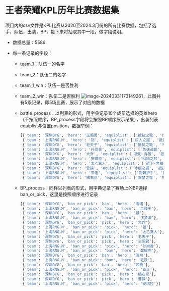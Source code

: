 # 王者荣耀KPL历年比赛数据集

项目内的csv文件是KPL比赛从2020至2024.3月份的所有比赛数据，包括了选手，队伍，出装，BP，接下来将抽取其中一段，做字段说明。

+ 数据总量：5586

+ 每一条记录的字段：

	+ team_1：队伍一的名字

	+ team_2：队伍二的名字

	+ team_1_win：队伍一是否胜利

	+ team_2_win：队伍二是否胜利
		![image-20240331173149261](../../../typora/素材图片/image-20240331173149261.png)，此图共有5条记录，即5场比赛，展示了对应的数据

	+ battle_process：以列表的形式，用字典记录10个成员选择的英雄hero（不按照顺序，BP_process字段将会按照BP顺序展示结果），出装列表equiplist与位置position，数据举例：

		```python
		[{'team': '深圳DYG', 'hero': '王昭君', 'equiplist': ['抵抗之靴', '辉月', '痛苦面具', '凝冰之息'], 'position': '中路'}, 
		 {'team': '上海RNG.M', 'hero': '铠', 'equiplist': ['巨人之握', '抵抗之靴', '红莲斗篷', '不祥征兆', '抗魔披风', '提神水晶'], 'position': '打野'}, 
		 {'team': '深圳DYG', 'hero': '老夫子', 'equiplist': ['抵抗之靴', '不祥征兆', '速击之枪', '永夜守护', '纯净苍穹'], 'position': '发育路'},
		 {'team': '上海RNG.M', 'hero': '孙尚香', 'equiplist': ['急速战靴', '暗影战斧', '速击之枪', '宗师之力', '无尽战刃', '穿云弓'], 'position': '发育路'}, 
		 {'team': '深圳DYG', 'hero': '大乔', 'equiplist': ['极影·奔狼', '抵抗之靴', '旭日初光', '圣者法典', '咒术典籍', '大棒'], 'position': '游走'}, 
		 {'team': '上海RNG.M', 'hero': '安琪拉', 'equiplist': ['回响之杖', '秘法之靴', '博学者之怒', '云灵木', '元素杖'], 'position': '中路'}, 
		 {'team': '上海RNG.M', 'hero': '太乙真人', 'equiplist': ['近卫·奔狼', '抵抗之靴', '不祥征兆'], 'position': '游走'},
		 {'team': '深圳DYG', 'hero': '曹操', 'equiplist': ['冰痕之握', '抵抗之靴', '暗影战斧', '纯净苍穹', '暴烈之甲', '神隐斗篷'], 'position': '对抗路'}, 
		 {'team': '上海RNG.M', 'hero': '亚连', 'equiplist': ['荆棘护手', '抵抗之靴', '红莲斗篷', '末世', '血魔之怒', '雷鸣刃'], 'position': '对抗路'}, 
		 {'team': '深圳DYG', 'hero': '橘右京', 'equiplist': ['贪婪之噬', '抵抗之靴', '暗影战斧', '反伤刺甲', '破军', '陨星'], 'position': '打野'}]
		```

	+ BP_process：同样以列表的形式，用字典记录了赛场上的BP选择ban_or_pick，这里是按照顺序进行记录

		```python
		[{'team': '深圳DYG', 'ban_or_pick': 'ban', 'hero': '海诺'},
		 {'team': '上海RNG.M', 'ban_or_pick': 'ban', 'hero': '兰陵王'},
		 {'team': '深圳DYG', 'ban_or_pick': 'ban', 'hero': '镜'}, 
		 {'team': '上海RNG.M', 'ban_or_pick': 'ban', 'hero': '沈梦溪'},
		 {'team': '深圳DYG', 'ban_or_pick': 'pick', 'hero': '大乔'},
		 {'team': '上海RNG.M', 'ban_or_pick': 'pick', 'hero': '铠'}, 
		 {'team': '上海RNG.M', 'ban_or_pick': 'pick', 'hero': '太乙真人'}, 
		 {'team': '深圳DYG', 'ban_or_pick': 'pick', 'hero': '老夫子'},
		 {'team': '深圳DYG', 'ban_or_pick': 'pick', 'hero': '王昭君'}, 
		 {'team': '上海RNG.M', 'ban_or_pick': 'pick', 'hero': '孙尚香'}, 
		 {'team': '上海RNG.M', 'ban_or_pick': 'ban', 'hero': '裴擒虎'}, 
		 {'team': '深圳DYG', 'ban_or_pick': 'ban', 'hero': '海月'}, 
		 {'team': '上海RNG.M', 'ban_or_pick': 'ban', 'hero': '狂铁'},
		 {'team': '深圳DYG', 'ban_or_pick': 'ban', 'hero': '西施'}, 
		 {'team': '上海RNG.M', 'ban_or_pick': 'pick', 'hero': '亚连'}, 
		 {'team': '深圳DYG', 'ban_or_pick': 'pick', 'hero': '橘右京'}, 
		 {'team': '深圳DYG', 'ban_or_pick': 'pick', 'hero': '曹操'}, 
		 {'team': '上海RNG.M', 'ban_or_pick': 'pick', 'hero': '安琪拉'}]
		```

		